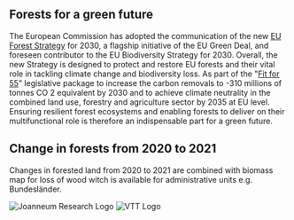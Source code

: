 ## Forests for a green future

The European Commission has adopted the communication of the new [EU Forest Strategy](https://environment.ec.europa.eu/strategy/forest-strategy_en) for 2030, a flagship initiative of the EU Green Deal, and foreseen contributor to the EU Biodiversity Strategy for 2030. Overall, the new Strategy is designed to protect and restore EU forests and their vital role in tackling climate change and biodiversity loss. As part of the "[Fit for 55](https://climate.ec.europa.eu/eu-action/european-green-deal/delivering-european-green-deal_en)" legislative package to increase the carbon removals to -310 millions of tonnes CO 2 equivalent by 2030 and to achieve climate neutrality in the combined land use, forestry and agriculture sector by 2035 at EU level. Ensuring resilient forest ecosystems and enabling forests to deliver on their multifunctional role is therefore an indispensable part for a green future.

## Change in forests from 2020 to 2021

Changes in forested land from 2020 to 2021 are combined with biomass map for loss of wood
witch is available for administrative units e.g. Bundesländer.

![Joanneum Research Logo](data/gtif/images/logos/joanneum.png "Joanneum Research Logo")
![VTT Logo](data/gtif/images/logos/vtt.png "VTT Logo")
